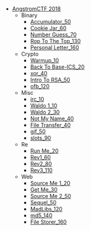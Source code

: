 - [AngstromCTF 2018](/2018/angstromctf_2018/README.md)
    + Binary
        * [Accumulator_50](/2018/angstromctf_2018/binary/accumulator_50/README.md)
        * [Cookie Jar_60](/2018/angstromctf_2018/binary/cookie-jar_60/README.md)
        * [Number Guess_70](/2018/angstromctf_2018/binary/number-guess_70/README.md)
        * [Rop To The Top_130](/2018/angstromctf_2018/binary/rop-to-the-top_130/README.md)
        * [Personal Letter_160](/2018/angstromctf_2018/binary/personal-letter_160/README.md)
    + Crypto
        * [Warmup_10](/2018/angstromctf_2018/crypto/warmup_10/README.md)
        * [Back To Base-ICS_20](/2018/angstromctf_2018/crypto/back-to-basics_20/README.md)
        * [xor_40](/2018/angstromctf_2018/crypto/xor_40/README.md)
        * [Intro To RSA_50](/2018/angstromctf_2018/crypto/intro-to-rsa_50/README.md)
        * [ofb_120](/2018/angstromctf_2018/crypto/ofb_120/README.md)
    + Misc
        * [irc_10](/2018/angstromctf_2018/misc/irc_10/README.md)
        * [Waldo 1_10](/2018/angstromctf_2018/misc/waldo-1_10/README.md)
        * [Waldo 2_30](/2018/angstromctf_2018/misc/waldo-2_30/README.md)
        * [Not My Name_40](/2018/angstromctf_2018/misc/not-my-name_40/README.md)
        * [File Transfer_40](/2018/angstromctf_2018/misc/file-transfer_40/README.md)
        * [gif_50](/2018/angstromctf_2018/misc/gif_50/README.md)
        * [slots_90](/2018/angstromctf_2018/misc/slots_90/README.md)
    + Re
        * [Run Me_20](/2018/angstromctf_2018/re/run-me_20/README.md)
        * [Rev1_60](/2018/angstromctf_2018/re/rev1_60/README.md)
        * [Rev2_80](/2018/angstromctf_2018/re/rev2_80/README.md)
        * [Rev3_110](/2018/angstromctf_2018/re/rev3_110/README.md)
    + Web
        * [Source Me 1_20](/2018/angstromctf_2018/web/source-me-1_20/README.md)
        * [Get Me_30](/2018/angstromctf_2018/web/get-me_30/README.md)
        * [Source Me 2_50](/2018/angstromctf_2018/web/source-me-2_50/README.md)
        * [Sequel_50](/2018/angstromctf_2018/web/sequel_50/README.md)
        * [MadLibs_120](/2018/angstromctf_2018/web/madlibs_120/README.md)
        * [md5_140](/2018/angstromctf_2018/web/md5_140/README.md)
        * [File Storer_160](/2018/angstromctf_2018/web/file-storer_160/README.md)
